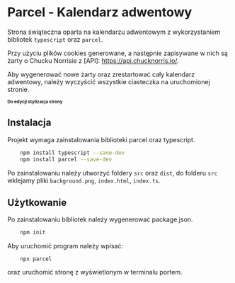 # Parcel - Kalendarz adwentowy

Strona świąteczna oparta na kalendarzu adwentowym z wykorzystaniem bibliotek `typescript` oraz `parcel`.

Przy użyciu plików cookies generowane, a następnie zapisywane w nich są żarty o Chucku Norrisie z [API]: https://api.chucknorris.io/.

Aby wygenerować nowe żarty oraz zrestartować cały kalendarz adwentowy, należy wyczyścić wszystkie ciasteczka na uruchomionej stronie.

<sub><sup>**Do edycji stylizacja strony**</sup></sub>

## Instalacja

Projekt wymaga zainstalowania biblioteki parcel oraz typescript.

```bash
    npm install typescript --save-dev
    npm install parcel --save-dev
```

Po zainstalowaniu należy utworzyć foldery `src` oraz `dist`, do folderu `src` wklejamy pliki `background.png`, `index.html`, `index.ts`.

## Użytkowanie

Po zainstalowaniu bibliotek należy wygenerować package.json.

```bash
    npm init
```

Aby uruchomić program należy wpisać:

```
    npx parcel
```

oraz uruchomić stronę z wyświetlonym w terminalu portem.
